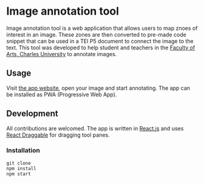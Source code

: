 # Image annotation tool

Image annotation tool is a web application that allows users to map znoes of interest in an image. These zones are then converted to pre-made code snippet that can be used in a TEI P5 document to
connect the image to the text. This tool was developed to help student and teachers in the [Faculty of Arts, Charles University](https://ff.cuni.cz/) to annotate images.



## Usage
Visit [the app website](/image-annotation-tool/), open your image and start annotating.
The app can be installed as PWA (Progressive Web App).

## Development
All contributions are welcomed. The app is written in [React.js](https://facebook.github.io/react/) and uses [React Draggable](https://www.npmjs.com/package/react-draggable) for dragging tool panes.

### Installation
```
git clone
npm install
npm start
```
